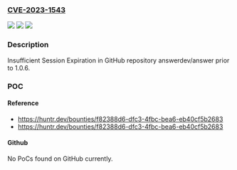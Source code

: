### [CVE-2023-1543](https://cve.mitre.org/cgi-bin/cvename.cgi?name=CVE-2023-1543)
![](https://img.shields.io/static/v1?label=Product&message=answerdev%2Fanswer&color=blue)
![](https://img.shields.io/static/v1?label=Version&message=%3C%201.0.6%20&color=brighgreen)
![](https://img.shields.io/static/v1?label=Vulnerability&message=CWE-613%20Insufficient%20Session%20Expiration&color=brighgreen)

### Description

Insufficient Session Expiration in GitHub repository answerdev/answer prior to 1.0.6.

### POC

#### Reference
- https://huntr.dev/bounties/f82388d6-dfc3-4fbc-bea6-eb40cf5b2683
- https://huntr.dev/bounties/f82388d6-dfc3-4fbc-bea6-eb40cf5b2683

#### Github
No PoCs found on GitHub currently.

